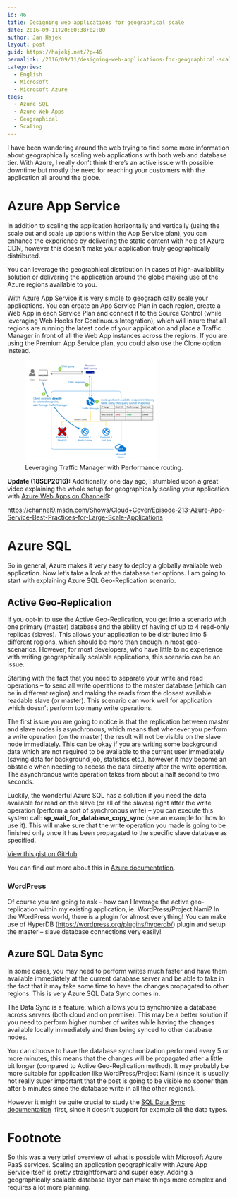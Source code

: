 ```yaml
---
id: 46
title: Designing web applications for geographical scale
date: 2016-09-11T20:00:38+02:00
author: Jan Hajek
layout: post
guid: https://hajekj.net/?p=46
permalink: /2016/09/11/designing-web-applications-for-geographical-scale/
categories:
  - English
  - Microsoft
  - Microsoft Azure
tags:
  - Azure SQL
  - Azure Web Apps
  - Geographical
  - Scaling
---
```

<!-- wp:paragraph {"coblocks":[]} -->
<p>I have been wandering around the web trying to find some more information about geographically scaling web applications with both web and database tier. With Azure, I really don’t think there’s an active issue with possible downtime but mostly the need for reaching your customers with the application all around the globe.</p>
<!-- /wp:paragraph -->

<!-- wp:more {"coblocks":[]} -->
<!--more-->
<!-- /wp:more -->

<!-- wp:heading {"level":1,"coblocks":[]} -->
<h1>Azure App Service</h1>
<!-- /wp:heading -->

<!-- wp:paragraph {"coblocks":[]} -->
<p>In addition to scaling the application horizontally and vertically (using the scale out and scale up options within the App Service plan), you can enhance the experience by delivering the static content with help of Azure CDN, however this doesn’t make your application truly geographically distributed.</p>
<!-- /wp:paragraph -->

<!-- wp:paragraph {"coblocks":[]} -->
<p>You can leverage the geographical distribution in cases of high-availability solution or delivering the application around the globe making use of the Azure regions available to you.</p>
<!-- /wp:paragraph -->

<!-- wp:paragraph {"coblocks":[]} -->
<p>With Azure App Service it is very simple to geographically scale your applications. You can create an App Service Plan in each region, create a Web App in each Service Plan and connect it to the Source Control (while leveraging Web Hooks for Continuous Integration), which will insure that all regions are running the latest code of your application and place a Traffic Manager in front of all the Web App instances across the regions. If you are using the Premium App Service plan, you could also use the Clone option instead.</p>
<!-- /wp:paragraph -->

<!-- wp:image {"id":47,"align":"center","coblocks":[]} -->
<div class="wp-block-image"><figure class="aligncenter"><a href="/uploads/2016/09/trafficmanager.png"><img src="/uploads/2016/09/trafficmanager-300x231.png" alt="Leveraging Traffic Manager with Performance routing." class="wp-image-47"/></a><figcaption>Leveraging Traffic Manager with Performance routing.</figcaption></figure></div>
<!-- /wp:image -->

<!-- wp:paragraph {"coblocks":[]} -->
<p><strong>Update (18SEP2016):</strong> Additionally, one day ago, I stumbled upon a great video explaining the whole setup for geographically scaling your application with <a href="https://channel9.msdn.com/Shows/Cloud+Cover/Episode-213-Azure-App-Service-Best-Practices-for-Large-Scale-Applications">Azure Web Apps on Channel9</a>:</p>
<!-- /wp:paragraph -->

<!-- wp:paragraph {"coblocks":[]} -->
<p><a href="https://channel9.msdn.com/Shows/Cloud+Cover/Episode-213-Azure-App-Service-Best-Practices-for-Large-Scale-Applications">https://channel9.msdn.com/Shows/Cloud+Cover/Episode-213-Azure-App-Service-Best-Practices-for-Large-Scale-Applications</a></p>
<!-- /wp:paragraph -->

<!-- wp:heading {"level":1,"coblocks":[]} -->
<h1>Azure SQL</h1>
<!-- /wp:heading -->

<!-- wp:paragraph {"coblocks":[]} -->
<p>So in general, Azure makes it very easy to deploy a globally available web application. Now let’s take a look at the database tier options. I am going to start with explaining Azure SQL Geo-Replication scenario.</p>
<!-- /wp:paragraph -->

<!-- wp:heading {"coblocks":[]} -->
<h2>Active Geo-Replication</h2>
<!-- /wp:heading -->

<!-- wp:paragraph {"coblocks":[]} -->
<p>If you opt-in to use the Active Geo-Replication, you get into a scenario with one primary (master) database and the ability of having of up to 4 read-only replicas (slaves). This allows your application to be distributed into 5 different regions, which should be more than enough in most geo-scenarios. However, for most developers, who have little to no experience with writing geographically scalable applications, this scenario can be an issue.</p>
<!-- /wp:paragraph -->

<!-- wp:paragraph {"coblocks":[]} -->
<p>Starting with the fact that you need to separate your write and read operations – to send all write operations to the master database (which can be in different region) and making the reads from the closest available readable slave (or master). This scenario can work well for application which doesn’t perform too many write operations.</p>
<!-- /wp:paragraph -->

<!-- wp:paragraph {"coblocks":[]} -->
<p>The first issue you are going to notice is that the replication between master and slave nodes is asynchronous, which means that whenever you perform a write operation (on the master) the result will not be visible on the slave node immediately. This can be okay if you are writing some background data which are not required to be available to the current user immediately (saving data for background job, statistics etc.), however it may become an obstacle when needing to access the data directly after the write operation. The asynchronous write operation takes from about a half second to two seconds.</p>
<!-- /wp:paragraph -->

<!-- wp:paragraph {"coblocks":[]} -->
<p>Luckily, the wonderful Azure SQL has a solution if you need the data available for read on the slave (or all of the slaves) right after the write operation (perform a sort of synchronous write) – you can execute this system call: <strong>sp_wait_for_database_copy_sync</strong> (see an example for how to use it). This will make sure that the write operation you made is going to be finished only once it has been propagated to the specific slave database as specified.</p>
<!-- /wp:paragraph -->

<!-- wp:coblocks/gist {"url":"https://gist.github.com/hajekj/17ab3a7a18b1ad545ff000252dc35451","file":"46-1.sql","coblocks":[]} -->
<div class="wp-block-coblocks-gist"><script src="https://gist.github.com/hajekj/17ab3a7a18b1ad545ff000252dc35451.js?file=46-1.sql"></script><noscript><a href="https://gist.github.com/hajekj/17ab3a7a18b1ad545ff000252dc35451#file-46-1-sql">View this gist on GitHub</a></noscript></div>
<!-- /wp:coblocks/gist -->

<!-- wp:paragraph {"coblocks":[]} -->
<p>You can find out more about this in <a href="https://azure.microsoft.com/en-us/documentation/articles/sql-database-geo-replication-overview/#preventing-the-loss-of-critical-data">Azure documentation</a>.</p>
<!-- /wp:paragraph -->

<!-- wp:heading {"level":3,"coblocks":[]} -->
<h3>WordPress</h3>
<!-- /wp:heading -->

<!-- wp:paragraph {"coblocks":[]} -->
<p>Of course you are going to ask – how can I leverage the active geo-replication within my existing application, ie. WordPress/Project Nami? In the WordPress world, there is a plugin for almost everything! You can make use of HyperDB (<a href="https://wordpress.org/plugins/hyperdb/"><u>https://wordpress.org/plugins/hyperdb/</u></a>) plugin and setup the master – slave database connections very easily!</p>
<!-- /wp:paragraph -->

<!-- wp:heading {"coblocks":[]} -->
<h2>Azure SQL Data Sync</h2>
<!-- /wp:heading -->

<!-- wp:paragraph {"coblocks":[]} -->
<p>In some cases, you may need to perform writes much faster and have them available immediately at the current database server and be able to take in the fact that it may take some time to have the changes propagated to other regions. This is very Azure SQL Data Sync comes in.</p>
<!-- /wp:paragraph -->

<!-- wp:paragraph {"coblocks":[]} -->
<p>The Data Sync is a feature, which allows you to synchronize a database across servers (both cloud and on premise). This may be a better solution if you need to perform higher number of writes while having the changes available locally immediately and then being synced to other database nodes.</p>
<!-- /wp:paragraph -->

<!-- wp:paragraph {"coblocks":[]} -->
<p>You can choose to have the database synchronization performed every 5 or more minutes, this means that the changes will be propagated after a little bit longer (compared to Active Geo-Replication method). It may probably be more suitable for application like WordPress/Project Nami (since it is usually not really super important that the post is going to be visible no sooner than after 5 minutes since the database write in all the other regions).</p>
<!-- /wp:paragraph -->

<!-- wp:paragraph {"coblocks":[]} -->
<p>However it might be quite crucial to study the <a href="http://download.microsoft.com/download/4/E/3/4E394315-A4CB-4C59-9696-B25215A19CEF/SQL_Data_Sync_Preview.pdf">SQL Data Sync documentation</a>&nbsp; first, since it doesn’t support for example all the data types.</p>
<!-- /wp:paragraph -->

<!-- wp:heading {"level":1,"coblocks":[]} -->
<h1>Footnote</h1>
<!-- /wp:heading -->

<!-- wp:paragraph {"coblocks":[]} -->
<p>So this was a very brief overview of what is possible with Microsoft Azure PaaS services. Scaling an application geographically with Azure App Service itself is pretty straightforward and super easy. Adding a geographically scalable database layer can make things more complex and requires a lot more planning.</p>
<!-- /wp:paragraph -->